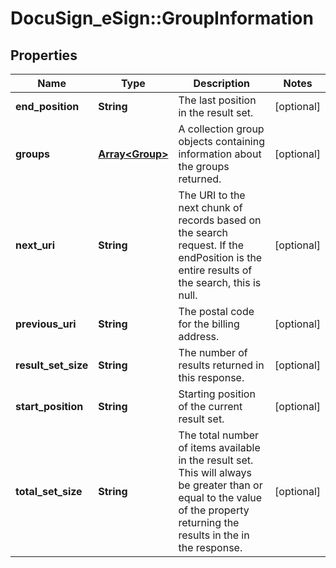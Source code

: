 # DocuSign_eSign::GroupInformation

## Properties
Name | Type | Description | Notes
------------ | ------------- | ------------- | -------------
**end_position** | **String** | The last position in the result set.  | [optional] 
**groups** | [**Array&lt;Group&gt;**](Group.md) | A collection group objects containing information about the groups returned. | [optional] 
**next_uri** | **String** | The URI to the next chunk of records based on the search request. If the endPosition is the entire results of the search, this is null.  | [optional] 
**previous_uri** | **String** | The postal code for the billing address. | [optional] 
**result_set_size** | **String** | The number of results returned in this response.  | [optional] 
**start_position** | **String** | Starting position of the current result set. | [optional] 
**total_set_size** | **String** | The total number of items available in the result set. This will always be greater than or equal to the value of the property returning the results in the in the response. | [optional] 


